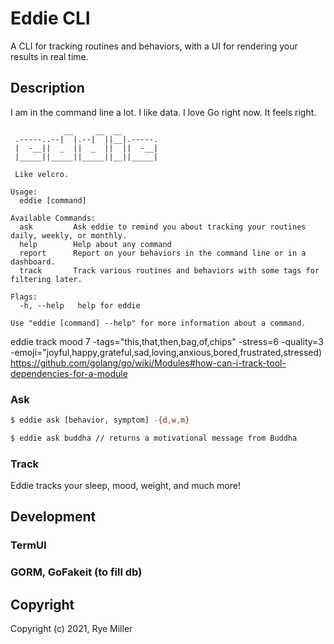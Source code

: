 Eddie CLI
=========

A CLI for tracking routines and behaviors, with a UI for rendering your results in real time.


Description
-----------

I am in the command line a lot. I like data. I love Go right now. It feels right.


```
            __     __  __
 .-----..--|  |.--|  ||__|.-----.
 |  -__||  _  ||  _  ||  ||  -__|
 |_____||_____||_____||__||_____|

 Like velcro.

Usage:
  eddie [command]

Available Commands:
  ask         Ask eddie to remind you about tracking your routines daily, weekly, or monthly.
  help        Help about any command
  report      Report on your behaviors in the command line or in a dashboard.
  track       Track various routines and behaviors with some tags for filtering later.

Flags:
  -h, --help   help for eddie

Use "eddie [command] --help" for more information about a command.
```
eddie track mood 7 -tags="this,that,then,bag,of,chips" -stress=6 -quality=3 -emoji="joyful,happy,grateful,sad,loving,anxious,bored,frustrated,stressed)
https://github.com/golang/go/wiki/Modules#how-can-i-track-tool-dependencies-for-a-module

### Ask

```sh
$ eddie ask [behavior, symptom] -{d,w,m}

$ eddie ask buddha // returns a motivational message from Buddha
```

### Track

Eddie tracks your sleep, mood, weight, and much more!


## Development

### TermUI

### GORM, GoFakeit (to fill db)


Copyright
---------

Copyright (c) 2021, Rye Miller